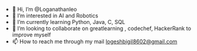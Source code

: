 - 👋 Hi, I’m @Loganathanleo
- 👀 I’m interested in AI and Robotics
- 🌱 I’m currently learning Python, Java, C, SQL
- 💞️ I’m looking to collaborate on greatlearning , codechef, HackerRank to improve myself
- 📫 How to reach me through my mail logeshbigil8602@gmail.com

<!---
Loganathanleo/Loganathanleo is a ✨ special ✨ repository because its `README.md` (this file) appears on your GitHub profile.
You can click the Preview link to take a look at your changes.
--->
